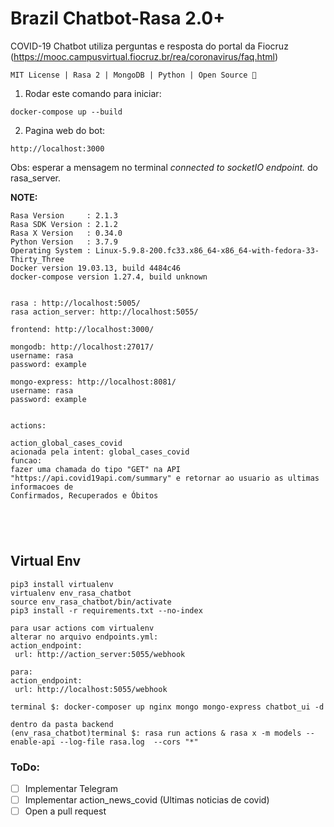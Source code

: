 # Brazil Chatbot-Rasa 2.0+
COVID-19 Chatbot utiliza perguntas e resposta do portal da Fiocruz (https://mooc.campusvirtual.fiocruz.br/rea/coronavirus/faq.html)

``` MIT License | Rasa 2 | MongoDB | Python | Open Source 💙  ```

1. Rodar este comando para iniciar:

```docker-compose up --build```

2. Pagina web do bot:

```http://localhost:3000```

Obs: esperar a mensagem no terminal *connected to socketIO endpoint.* do rasa_server.



**NOTE:** 
```
Rasa Version     : 2.1.3
Rasa SDK Version : 2.1.2
Rasa X Version   : 0.34.0
Python Version   : 3.7.9
Operating System : Linux-5.9.8-200.fc33.x86_64-x86_64-with-fedora-33-Thirty_Three
Docker version 19.03.13, build 4484c46
docker-compose version 1.27.4, build unknown


rasa : http://localhost:5005/
rasa action_server: http://localhost:5055/

frontend: http://localhost:3000/

mongodb: http://localhost:27017/
username: rasa
password: example

mongo-express: http://localhost:8081/
username: rasa
password: example


actions:

action_global_cases_covid
acionada pela intent: global_cases_covid
funcao:
fazer uma chamada do tipo "GET" na API "https://api.covid19api.com/summary" e retornar ao usuario as ultimas informacoes de 
Confirmados, Recuperados e Óbitos





```

## Virtual Env
```
pip3 install virtualenv
virtualenv env_rasa_chatbot
source env_rasa_chatbot/bin/activate
pip3 install -r requirements.txt --no-index

para usar actions com virtualenv
alterar no arquivo endpoints.yml:
action_endpoint:
 url: http://action_server:5055/webhook
 
para:
action_endpoint:
 url: http://localhost:5055/webhook
 
terminal $: docker-composer up nginx mongo mongo-express chatbot_ui -d 

dentro da pasta backend
(env_rasa_chatbot)terminal $: rasa run actions & rasa x -m models --enable-api --log-file rasa.log  --cors "*"
```
### ToDo:
- [ ] Implementar Telegram
- [ ] Implementar action_news_covid (Ultimas noticias de covid)
- [ ] Open a pull request
